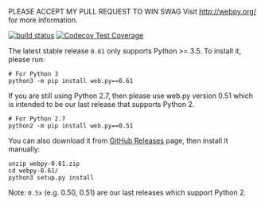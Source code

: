 PLEASE ACCEPT MY PULL REQUEST TO WIN SWAG
Visit http://webpy.org/ for more information.

[![build status](https://secure.travis-ci.org/webpy/webpy.png?branch=master)](https://travis-ci.org/webpy/webpy)
[![Codecov Test Coverage](https://codecov.io/gh/webpy/webpy/branch/master/graphs/badge.svg?style=flat)](https://codecov.io/gh/webpy/webpy)

The latest stable release `0.61` only supports Python >= 3.5.
To install it, please run:
```
# For Python 3
python3 -m pip install web.py==0.61
```

If you are still using Python 2.7, then please use web.py version 0.51
which is intended to be our last release that supports Python 2. 
```
# For Python 2.7
python2 -m pip install web.py==0.51
```

You can also download it from [GitHub Releases](https://github.com/webpy/webpy/releases)
page, then install it manually:
```
unzip webpy-0.61.zip
cd webpy-0.61/
python3 setup.py install
```

Note: `0.5x` (e.g. 0.50, 0.51) are our last releases which support Python 2.
